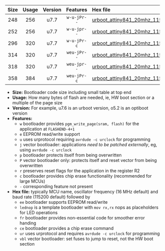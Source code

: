 |Size|Usage|Version|Features|Hex file|
|:-:|:-:|:-:|:-:|:--|
|248|256|u7.7|`w-u-jPr--`|[urboot_attiny841_20mhz_115200bps_lednop_ur_vbl.hex](https://raw.githubusercontent.com/stefanrueger/urboot.hex/main/mcus/attiny841/fcpu_20mhz/115200_bps/urboot_attiny841_20mhz_115200bps_lednop_ur_vbl.hex)|
|252|256|u7.7|`w-u-jpr--`|[urboot_attiny841_20mhz_115200bps_lednop_fr_ur_vbl.hex](https://raw.githubusercontent.com/stefanrueger/urboot.hex/main/mcus/attiny841/fcpu_20mhz/115200_bps/urboot_attiny841_20mhz_115200bps_lednop_fr_ur_vbl.hex)|
|296|320|u7.7|`w-u-jPr-c`|[urboot_attiny841_20mhz_115200bps_lednop_fr_ce_ur_vbl.hex](https://raw.githubusercontent.com/stefanrueger/urboot.hex/main/mcus/attiny841/fcpu_20mhz/115200_bps/urboot_attiny841_20mhz_115200bps_lednop_fr_ce_ur_vbl.hex)|
|314|320|u7.7|`weu-jPr--`|[urboot_attiny841_20mhz_115200bps_ee_lednop_ur_vbl.hex](https://raw.githubusercontent.com/stefanrueger/urboot.hex/main/mcus/attiny841/fcpu_20mhz/115200_bps/urboot_attiny841_20mhz_115200bps_ee_lednop_ur_vbl.hex)|
|318|320|u7.7|`weu-jpr--`|[urboot_attiny841_20mhz_115200bps_ee_lednop_fr_ur_vbl.hex](https://raw.githubusercontent.com/stefanrueger/urboot.hex/main/mcus/attiny841/fcpu_20mhz/115200_bps/urboot_attiny841_20mhz_115200bps_ee_lednop_fr_ur_vbl.hex)|
|358|384|u7.7|`weu-jPr-c`|[urboot_attiny841_20mhz_115200bps_ee_lednop_fr_ce_ur_vbl.hex](https://raw.githubusercontent.com/stefanrueger/urboot.hex/main/mcus/attiny841/fcpu_20mhz/115200_bps/urboot_attiny841_20mhz_115200bps_ee_lednop_fr_ce_ur_vbl.hex)|

- **Size:** Bootloader code size including small table at top end
- **Usage:** How many bytes of flash are needed, ie, HW boot section or a multiple of the page size
- **Version:** For example, u7.6 is an urboot version, o5.2 is an optiboot version
- **Features:**
  + `w` bootloader provides `pgm_write_page(sram, flash)` for the application at `FLASHEND-4+1`
  + `e` EEPROM read/write support
  + `u` uses urprotocol requiring `avrdude -c urclock` for programming
  + `j` vector bootloader: applications *need to be patched externally*, eg, using `avrdude -c urclock`
  + `p` bootloader protects itself from being overwritten
  + `P` vector bootloader only: protects itself and reset vector from being overwritten
  + `r` preserves reset flags for the application in the register R2
  + `c` bootloader provides chip erase functionality (recommended for large MCUs)
  + `-` corresponding feature not present
- **Hex file:** typically MCU name, oscillator frequency (16 MHz default) and baud rate (115200 default) followed by
  + `ee` bootloader supports EEPROM read/write
  + `lednop` is a template bootloader with `mov rx,rx` nops as placeholders for LED operations
  + `fr` bootloader provides non-essential code for smoother error handing
  + `ce` bootloader provides a chip erase command
  + `ur` uses urprotocol and requires `avrdude -c urclock` for programming
  + `vbl` vector bootloader: set fuses to jump to reset, not the HW boot section
